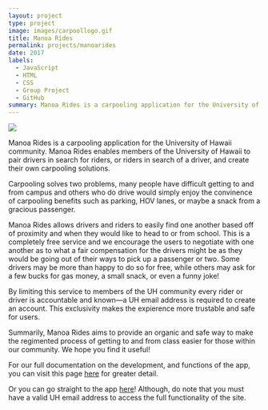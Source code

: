 ```yaml
---
layout: project
type: project
image: images/carpoollogo.gif
title: Manoa Rides
permalink: projects/manoarides
date: 2017
labels:
  - JavaScript
  - HTML
  - CSS
  - Group Project
  - GitHub
summary: Manoa Rides is a carpooling application for the University of Hawaii community. Manoa Rides enables members of the University of Hawaii to pair drivers in search for riders, or riders in search of a driver, and create their own carpooling solutions.
---
```


<img class="ui medium right floated rounded image" src="https://facilities.uw.edu/transportation/files/images/carpool-students.jpg">

Manoa Rides is a carpooling application for the University of Hawaii community. Manoa Rides enables members of the University of Hawaii to pair drivers in search for riders, or riders in search of a driver, and create their own carpooling solutions.

Carpooling solves two problems, many people have difficult getting to and from campus and others who do drive would simply enjoy the convinence of carpooling benefits such as parking, HOV lanes, or maybe a snack from a gracious passenger.

Manoa Rides allows drivers and riders to easily find one another based off of proximity and when they would like to head to or from school. This is a completely free service and we encourage the users to negotiate with one another as to what a fair compensation for the drivers might be as they would be going out of their ways to pick up a passenger or two. Some drivers may be more than happy to do so for free, while others may ask for a few bucks for gas money, a small snack, or even a funny joke!

By limiting this service to members of the UH community every rider or driver is accountable and known—a UH email address is required to create an account. This exclusivity makes the expierence more trustable and safe for users.

Summarily, Manoa Rides aims to provide an organic and safe way to make the regimented process of getting to and from class easier for those within our community. We hope you find it useful!

For our full documentation on the development, and functions of the app, you can visit this page <a href="https://manoa-rides.github.io/">here</a> for greater detail.

Or you can go straight to the app <a href="https://manoa-rides.meteorapp.com/">here</a>! Although, do note that you must have a valid UH email address to access the full functionality of the site. 
